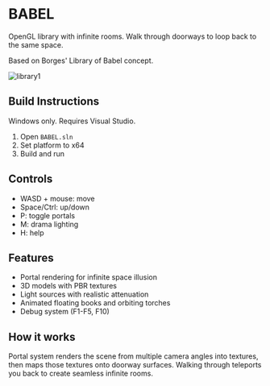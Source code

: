 # BABEL

OpenGL library with infinite rooms. Walk through doorways to loop back to the same space.

Based on Borges' Library of Babel concept.

![library1](https://github.com/user-attachments/assets/c88a0596-adf3-4f51-bbc3-e11e25f2b665)

## Build Instructions

Windows only. Requires Visual Studio.

1. Open `BABEL.sln`
2. Set platform to x64
3. Build and run

## Controls

- WASD + mouse: move
- Space/Ctrl: up/down
- P: toggle portals
- M: drama lighting
- H: help

## Features

- Portal rendering for infinite space illusion
- 3D models with PBR textures
- Light sources with realistic attenuation
- Animated floating books and orbiting torches
- Debug system (F1-F5, F10)

## How it works

Portal system renders the scene from multiple camera angles into textures, then maps those textures onto doorway surfaces. Walking through teleports you back to create seamless infinite rooms.
